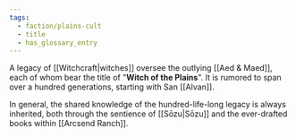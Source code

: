 ```yaml
---
tags:
  - faction/plains-cult
  - title
  - has_glossary_entry
---
```

A legacy of [[Witchcraft|witches]] oversee the outlying [[Aed & Maed]], each of whom bear the title of "**Witch of the Plains**". It is rumored to span over a hundred generations, starting with San [[Alvan]].

In general, the shared knowledge of the hundred-life-long legacy is always inherited, both through the sentience of [[Sōzu|Sōzu]] and the ever-drafted books within [[Arcsend Ranch]].